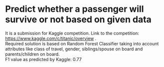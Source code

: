 # Predict whether a passenger will survive or not based on given data
It is a submission for Kaggle competition. Link to the competition: https://www.kaggle.com/c/titanic/overview .\
Required solution is based on Random Forest Classifier taking into account attributes like class of travel, gender, siblings/spouse on board and parents/children on board.\
F1 value as predicted by Kaggle: 0.77
